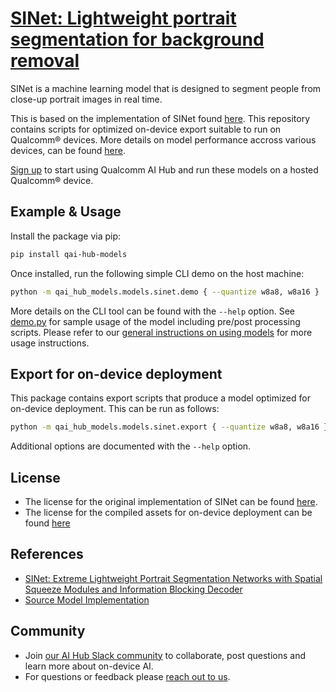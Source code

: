 # [SINet: Lightweight portrait segmentation for background removal](https://aihub.qualcomm.com/models/sinet)

SINet is a machine learning model that is designed to segment people from close-up portrait images in real time.

This is based on the implementation of SINet found [here](https://github.com/clovaai/ext_portrait_segmentation). This repository contains scripts for optimized on-device
export suitable to run on Qualcomm® devices. More details on model performance
accross various devices, can be found [here](https://aihub.qualcomm.com/models/sinet).

[Sign up](https://myaccount.qualcomm.com/signup) to start using Qualcomm AI Hub and run these models on a hosted Qualcomm® device.




## Example & Usage

Install the package via pip:
```bash
pip install qai-hub-models
```


Once installed, run the following simple CLI demo on the host machine:

```bash
python -m qai_hub_models.models.sinet.demo { --quantize w8a8, w8a16 }
```
More details on the CLI tool can be found with the `--help` option. See
[demo.py](demo.py) for sample usage of the model including pre/post processing
scripts. Please refer to our [general instructions on using
models](../../../#getting-started) for more usage instructions.

## Export for on-device deployment

This package contains export scripts that produce a model optimized for
on-device deployment. This can be run as follows:

```bash
python -m qai_hub_models.models.sinet.export { --quantize w8a8, w8a16 }
```
Additional options are documented with the `--help` option.


## License
* The license for the original implementation of SINet can be found
  [here](https://github.com/clovaai/ext_portrait_segmentation/blob/master/LICENSE).
* The license for the compiled assets for on-device deployment can be found [here](https://qaihub-public-assets.s3.us-west-2.amazonaws.com/qai-hub-models/Qualcomm+AI+Hub+Proprietary+License.pdf)


## References
* [SINet: Extreme Lightweight Portrait Segmentation Networks with Spatial Squeeze Modules and Information Blocking Decoder](https://arxiv.org/abs/1911.09099)
* [Source Model Implementation](https://github.com/clovaai/ext_portrait_segmentation)



## Community
* Join [our AI Hub Slack community](https://aihub.qualcomm.com/community/slack) to collaborate, post questions and learn more about on-device AI.
* For questions or feedback please [reach out to us](mailto:ai-hub-support@qti.qualcomm.com).
